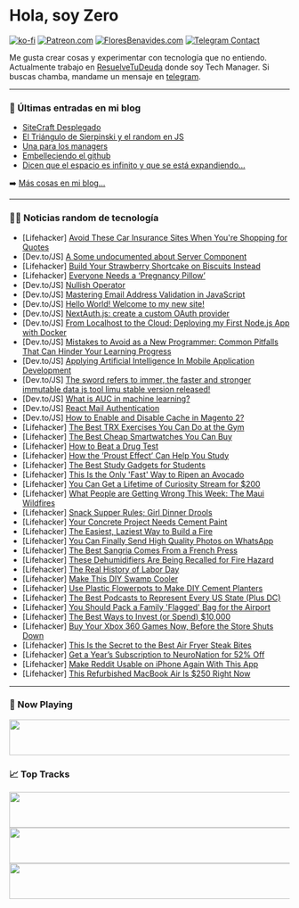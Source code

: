 # Hola, soy Zero

[![ko-fi](https://ko-fi.com/img/githubbutton_sm.svg)](https://ko-fi.com/J3J4N0LUK)
[![Patreon.com](https://img.shields.io/endpoint.svg?url=https%3A%2F%2Fshieldsio-patreon.vercel.app%2Fapi%3Fusername%3Dzerodragon%26type%3Dpatrons&style=for-the-badge)](https://patreon.com/zerodragon)
[![FloresBenavides.com](https://img.shields.io/website?down_message=oops&label=MiBlog&style=for-the-badge&up_message=online&url=https%3A%2F%2Ffloresbenavides.com)](https://floresbenavides.com)
[![Telegram Contact](https://img.shields.io/badge/escr%C3%ADbeme-ZeroDragon-%2326A5E4?style=for-the-badge&logo=telegram)](https://t.me/zerodragon)

Me gusta crear cosas y experimentar con tecnología que no entiendo.
Actualmente trabajo en [ResuelveTuDeuda](http://github.com/resuelve) donde soy Tech Manager.
Si buscas chamba, mandame un mensaje en [telegram](https://t.me/zerodragon).

---

### 📕 Últimas entradas en mi blog
<!-- BLOG-POST-LIST:START -->
- [SiteCraft Desplegado](https://floresbenavides.com/sitecraft-desplegado/)
- [El Triángulo de Sierpinski y el random en JS](https://floresbenavides.com/el-triangulo-de-sierpinski-y-el-random-en-js/)
- [Una para los managers](https://floresbenavides.com/una-para-los-managers/)
- [Embelleciendo el github](https://floresbenavides.com/embelleciendo-el-github/)
- [Dicen que el espacio es infinito y que se está expandiendo…](https://floresbenavides.com/dicen-que-el-espacio-es-infinito-y-que-se-esta-expandiendo/)
<!-- BLOG-POST-LIST:END -->

➡️ [Más cosas en mi blog...](https://floresbenavides.com)

---

### 👨‍💻 Noticias random de tecnología
<!-- TECH-POSTS:START -->
- [Lifehacker] [Avoid These Car Insurance Sites When You&#39;re Shopping for Quotes](https://lifehacker.com/avoid-these-car-insurance-sites-when-youre-shopping-for-1850749337)
- [Dev.to/JS] [A Some undocumented about Server Component](https://dev.to/composite/a-some-undocumented-about-server-component-408d)
- [Lifehacker] [Build Your Strawberry Shortcake on Biscuits Instead](https://lifehacker.com/build-your-strawberry-shortcake-on-biscuits-instead-1850749279)
- [Lifehacker] [Everyone Needs a ‘Pregnancy Pillow’](https://lifehacker.com/everyone-needs-a-pregnancy-pillow-1850748978)
- [Dev.to/JS] [Nullish Operator](https://dev.to/beterraba/nullish-operator-1if8)
- [Dev.to/JS] [Mastering Email Address Validation in JavaScript](https://dev.to/iamcymentho/mastering-email-address-validation-in-javascript-4f0j)
- [Dev.to/JS] [Hello World! Welcome to my new site!](https://dev.to/szymonpulut/hello-world-welcome-to-my-new-site-39if)
- [Dev.to/JS] [NextAuth.js: create a custom OAuth provider](https://dev.to/blackarm/nextauthjs-create-a-custom-oauth-provider-1aj3)
- [Dev.to/JS] [From Localhost to the Cloud: Deploying my First Node.js App with Docker](https://dev.to/ikemhood/from-localhost-to-the-cloud-deploying-my-first-nodejs-app-with-docker-1nn3)
- [Dev.to/JS] [Mistakes to Avoid as a New Programmer: Common Pitfalls That Can Hinder Your Learning Progress](https://dev.to/scofieldidehen/mistakes-to-avoid-as-a-new-programmer-common-pitfalls-that-can-hinder-your-learning-progress-370o)
- [Dev.to/JS] [Applying Artificial Intelligence In Mobile Application Development](https://dev.to/sparkouttech/applying-artificial-intelligence-in-mobile-application-development-1jkj)
- [Dev.to/JS] [The sword refers to immer, the faster and stronger immutable data js tool limu stable version released!](https://dev.to/fantasticsoul/the-sword-refers-to-immer-the-faster-and-stronger-immutable-data-js-tool-limu-stable-version-released-1bo1)
- [Dev.to/JS] [What is AUC in machine learning?](https://dev.to/baljeet975/what-is-auc-in-machine-learning-2gdk)
- [Dev.to/JS] [React Mail Authentication](https://dev.to/lexycon002/react-mail-authentication-1n1e)
- [Dev.to/JS] [How to Enable and Disable Cache in Magento 2?](https://dev.to/k3shariq/how-to-enable-and-disable-cache-in-magento-2-44d3)
- [Lifehacker] [The Best TRX Exercises You Can Do at the Gym](https://lifehacker.com/11-of-the-best-exercises-you-can-do-on-trx-straps-at-th-1848908010)
- [Lifehacker] [The Best Cheap Smartwatches You Can Buy](https://lifehacker.com/5-smartwatches-you-can-buy-for-under-200-1849905601)
- [Lifehacker] [How to Beat a Drug Test](https://lifehacker.com/how-to-beat-a-drug-test-1829993785)
- [Lifehacker] [How the ‘Proust Effect’ Can Help You Study](https://lifehacker.com/how-the-proust-effect-can-help-you-study-1850749025)
- [Lifehacker] [The Best Study Gadgets for Students](https://lifehacker.com/the-best-study-gadgets-for-students-1850748745)
- [Lifehacker] [This Is the Only &#39;Fast&#39; Way to Ripen an Avocado](https://lifehacker.com/this-is-the-only-fast-way-to-ripen-an-avocado-1849574036)
- [Lifehacker] [You Can Get a Lifetime of Curiosity Stream for $200](https://lifehacker.com/you-can-get-a-lifetime-of-curiosity-stream-for-200-1850743424)
- [Lifehacker] [What People are Getting Wrong This Week: The Maui Wildfires](https://lifehacker.com/maui-wildfire-myths-debunked-1850749329)
- [Lifehacker] [Snack Supper Rules; Girl Dinner Drools](https://lifehacker.com/it-is-the-age-of-the-snack-supper-1843157528)
- [Lifehacker] [Your Concrete Project Needs Cement Paint](https://lifehacker.com/your-concrete-project-needs-cement-paint-1850748105)
- [Lifehacker] [The Easiest, Laziest Way to Build a Fire](https://lifehacker.com/the-easiest-laziest-way-to-build-a-fire-1850748804)
- [Lifehacker] [You Can Finally Send High Quality Photos on WhatsApp](https://lifehacker.com/you-can-finally-send-high-quality-photos-on-whatsapp-1850519877)
- [Lifehacker] [The Best Sangria Comes From a French Press](https://lifehacker.com/the-best-sangria-comes-from-a-french-press-1850748855)
- [Lifehacker] [These Dehumidifiers Are Being Recalled for Fire Hazard](https://lifehacker.com/these-dehumidifiers-are-being-recalled-for-fire-hazard-1850748405)
- [Lifehacker] [The Real History of Labor Day](https://lifehacker.com/the-real-history-of-labor-day-1847614981)
- [Lifehacker] [Make This DIY Swamp Cooler](https://lifehacker.com/make-this-diy-swamp-cooler-1850747672)
- [Lifehacker] [Use Plastic Flowerpots to Make DIY Cement Planters](https://lifehacker.com/use-plastic-flowerpots-to-make-diy-cement-planters-1850748101)
- [Lifehacker] [The Best Podcasts to Represent Every US State &lpar;Plus DC&rpar;](https://lifehacker.com/best-podcast-for-every-us-state-1850741030)
- [Lifehacker] [You Should Pack a Family &#39;Flagged&#39; Bag for the Airport](https://lifehacker.com/you-should-pack-a-family-flagged-bag-for-the-airport-1850747507)
- [Lifehacker] [The Best Ways to Invest &lpar;or Spend&rpar; $10,000](https://lifehacker.com/the-best-ways-to-spend-or-invest-that-10-000-1849461953)
- [Lifehacker] [Buy Your Xbox 360 Games Now, Before the Store Shuts Down](https://lifehacker.com/buy-your-xbox-360-games-now-before-the-store-shuts-dow-1850747248)
- [Lifehacker] [This Is the Secret to the Best Air Fryer Steak Bites](https://lifehacker.com/this-is-the-secret-to-the-best-air-fryer-steak-bites-1850747577)
- [Lifehacker] [Get a Year’s Subscription to NeuroNation for 52% Off](https://lifehacker.com/get-a-year-s-subscription-to-neuronation-for-52-off-1850737598)
- [Lifehacker] [Make Reddit Usable on iPhone Again With This App](https://lifehacker.com/make-reddit-usable-on-iphone-again-with-this-app-1850746558)
- [Lifehacker] [This Refurbished MacBook Air Is $250 Right Now](https://lifehacker.com/this-refurbished-macbook-air-is-250-right-now-1850743344)<!-- TECH-POSTS:END -->

---

### 🎵 Now Playing
<a href="https://spotify-now-playing-dun.vercel.app/now-playing?open"><img src="https://spotify-now-playing-dun.vercel.app/now-playing" width="540" height="64"></a>

### 📈 Top Tracks
<a href="https://spotify-now-playing-dun.vercel.app/top-tracks?i=1&open"><img src="https://spotify-now-playing-dun.vercel.app/top-tracks?i=1" width="540" height="64"></a>
<a href="https://spotify-now-playing-dun.vercel.app/top-tracks?i=2&open"><img src="https://spotify-now-playing-dun.vercel.app/top-tracks?i=2" width="540" height="64"></a>
<a href="https://spotify-now-playing-dun.vercel.app/top-tracks?i=3&open"><img src="https://spotify-now-playing-dun.vercel.app/top-tracks?i=3" width="540" height="64"></a>
